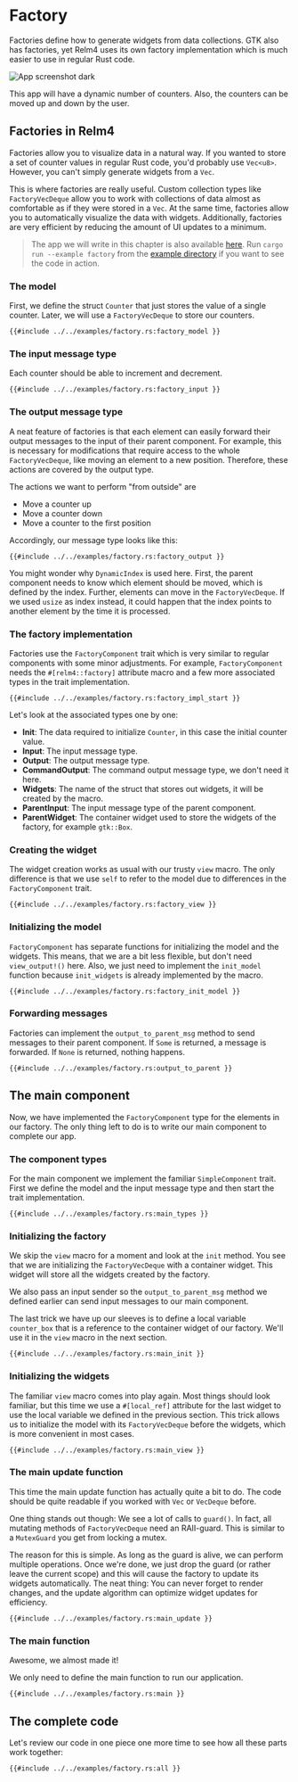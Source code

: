 # Factory

Factories define how to generate widgets from data collections. 
GTK also has factories, yet Relm4 uses its own factory implementation which is much easier to use in regular Rust code.

![App screenshot dark](img/screenshots/factory-dark.png)

This app will have a dynamic number of counters.
Also, the counters can be moved up and down by the user.

## Factories in Relm4

Factories allow you to visualize data in a natural way.
If you wanted to store a set of counter values in regular Rust code, you'd probably use `Vec<u8>`.
However, you can't simply generate widgets from a `Vec`.

This is where factories are really useful.
Custom collection types like `FactoryVecDeque` allow you to work with collections of data almost as comfortable as if they were stored in a `Vec`.
At the same time, factories allow you to automatically visualize the data with widgets.
Additionally, factories are very efficient by reducing the amount of UI updates to a minimum.

> The app we will write in this chapter is also available [here](https://github.com/AaronErhardt/relm4/blob/main/examples/factory.rs).
> Run `cargo run --example factory` from the [example directory](https://github.com/AaronErhardt/relm4/tree/main/examples) if you want to see the code in action.

### The model

First, we define the struct `Counter` that just stores the value of a single counter.
Later, we will use a `FactoryVecDeque` to store our counters.


```rust,no_run,noplayground
{{#include ../../examples/factory.rs:factory_model }}
```

### The input message type

Each counter should be able to increment and decrement.

```rust,no_run,noplayground
{{#include ../../examples/factory.rs:factory_input }}
```

### The output message type

A neat feature of factories is that each element can easily forward their output messages to the input of their parent component.
For example, this is necessary for modifications that require access to the whole `FactoryVecDeque`, like moving an element to a new position.
Therefore, these actions are covered by the output type.

The actions we want to perform "from outside" are

+ Move a counter up
+ Move a counter down
+ Move a counter to the first position

Accordingly, our message type looks like this:

```rust,no_run,noplayground
{{#include ../../examples/factory.rs:factory_output }}
```

You might wonder why `DynamicIndex` is used here.
First, the parent component needs to know which element should be moved, which is defined by the index.
Further, elements can move in the `FactoryVecDeque`.
If we used `usize` as index instead, it could happen that the index points to another element by the time it is processed.

### The factory implementation

Factories use the `FactoryComponent` trait which is very similar to regular components with some minor adjustments.
For example, `FactoryComponent` needs the `#[relm4::factory]` attribute macro and a few more associated types in the trait implementation.

```rust,no_run,noplayground
{{#include ../../examples/factory.rs:factory_impl_start }}
```

Let's look at the associated types one by one:

+ **Init**: The data required to initialize `Counter`, in this case the initial counter value.
+ **Input**: The input message type.
+ **Output**: The output message type.
+ **CommandOutput**: The command output message type, we don't need it here.
+ **Widgets**: The name of the struct that stores out widgets, it will be created by the macro.
+ **ParentInput**: The input message type of the parent component.
+ **ParentWidget**: The container widget used to store the widgets of the factory, for example `gtk::Box`.

### Creating the widget

The widget creation works as usual with our trusty `view` macro.
The only difference is that we use `self` to refer to the model due to differences in the `FactoryComponent` trait.

```rust,no_run,noplayground
{{#include ../../examples/factory.rs:factory_view }}
```

### Initializing the model

`FactoryComponent` has separate functions for initializing the model and the widgets. 
This means, that we are a bit less flexible, but don't need `view_output!()` here.
Also, we just need to implement the `init_model` function because `init_widgets` is already implemented by the macro.

```rust,no_run,noplayground
{{#include ../../examples/factory.rs:factory_init_model }}
```

### Forwarding messages

Factories can implement the `output_to_parent_msg` method to send messages to their parent component.
If `Some` is returned, a message is forwarded.
If `None` is returned, nothing happens.

```rust,no_run,noplayground
{{#include ../../examples/factory.rs:output_to_parent }}
```

## The main component

Now, we have implemented the `FactoryComponent` type for the elements in our factory.
The only thing left to do is to write our main component to complete our app.

### The component types

For the main component we implement the familiar `SimpleComponent` trait.
First we define the model and the input message type and then start the trait implementation.

```rust,no_run,noplayground
{{#include ../../examples/factory.rs:main_types }}
```

### Initializing the factory

We skip the `view` macro for a moment and look at the `init` method.
You see that we are initializing the `FactoryVecDeque` with a container widget.
This widget will store all the widgets created by the factory.

We also pass an input sender so the `output_to_parent_msg` method we defined earlier can send input messages to our main component.

The last trick we have up our sleeves is to define a local variable `counter_box` that is a reference to the container widget of our factory.
We'll use it in the `view` macro in the next section.

```rust,no_run,noplayground
{{#include ../../examples/factory.rs:main_init }}
```

### Initializing the widgets

The familiar `view` macro comes into play again.
Most things should look familiar, but this time we use a `#[local_ref]` attribute for the last widget to use the local variable we defined in the previous section.
This trick allows us to initialize the model with its `FactoryVecDeque` before the widgets, which is more convenient in most cases.

```rust,no_run,noplayground
{{#include ../../examples/factory.rs:main_view }}
```

### The main update function

This time the main update function has actually quite a bit to do.
The code should be quite readable if you worked with `Vec` or `VecDeque` before.

One thing stands out though: We see a lot of calls to `guard()`.
In fact, all mutating methods of `FactoryVecDeque` need an RAII-guard.
This is similar to a `MutexGuard` you get from locking a mutex.

The reason for this is simple.
As long as the guard is alive, we can perform multiple operations.
Once we're done, we just drop the guard (or rather leave the current scope) and this will cause the factory to update its widgets automatically.
The neat thing: You can never forget to render changes, and the update algorithm can optimize widget updates for efficiency.

```rust,no_run,noplayground
{{#include ../../examples/factory.rs:main_update }}
```

### The main function

Awesome, we almost made it!

We only need to define the main function to run our application.

```rust,no_run,noplayground
{{#include ../../examples/factory.rs:main }}
```

## The complete code

Let's review our code in one piece one more time to see how all these parts work together:

```rust,no_run,noplayground
{{#include ../../examples/factory.rs:all }}
```
